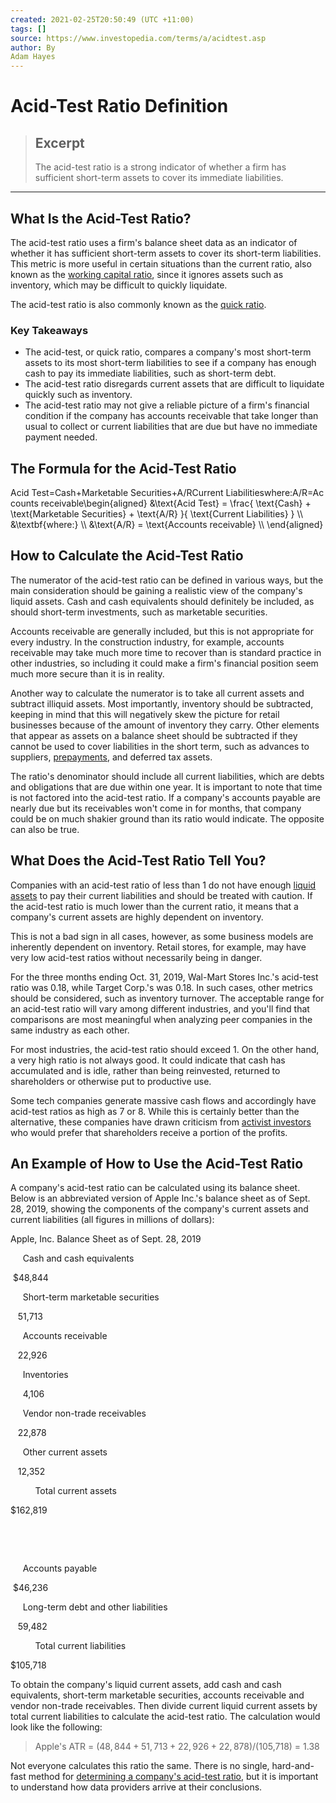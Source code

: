 ```yaml
---
created: 2021-02-25T20:50:49 (UTC +11:00)
tags: []
source: https://www.investopedia.com/terms/a/acidtest.asp
author: By
Adam Hayes
---
```


# Acid-Test Ratio Definition

> ## Excerpt
> The acid-test ratio is a strong indicator of whether a firm has sufficient short-term assets to cover its immediate liabilities.

---
## What Is the Acid-Test Ratio?

The acid-test ratio uses a firm's balance sheet data as an indicator of whether it has sufficient short-term assets to cover its short-term liabilities. This metric is more useful in certain situations than the current ratio, also known as the [working capital ratio](https://www.investopedia.com/terms/w/workingcapital.asp), since it ignores assets such as inventory, which may be difficult to quickly liquidate.

The acid-test ratio is also commonly known as the [quick ratio](https://www.investopedia.com/terms/q/quickratio.asp).

### Key Takeaways

-   The acid-test, or quick ratio, compares a company's most short-term assets to its most short-term liabilities to see if a company has enough cash to pay its immediate liabilities, such as short-term debt.
-   The acid-test ratio disregards current assets that are difficult to liquidate quickly such as inventory.
-   The acid-test ratio may not give a reliable picture of a firm's financial condition if the company has accounts receivable that take longer than usual to collect or current liabilities that are due but have no immediate payment needed.

## The Formula for the Acid-Test Ratio

Acid Test\=Cash+Marketable Securities+A/RCurrent Liabilitieswhere:A/R\=Accounts receivable\\begin{aligned} &\\text{Acid Test} = \\frac{ \\text{Cash} + \\text{Marketable Securities} + \\text{A/R} }{ \\text{Current Liabilities} } \\\\ &\\textbf{where:} \\\\ &\\text{A/R} = \\text{Accounts receivable} \\\\ \\end{aligned}

## How to Calculate the Acid-Test Ratio

The numerator of the acid-test ratio can be defined in various ways, but the main consideration should be gaining a realistic view of the company's liquid assets. Cash and cash equivalents should definitely be included, as should short-term investments, such as marketable securities.

Accounts receivable are generally included, but this is not appropriate for every industry. In the construction industry, for example, accounts receivable may take much more time to recover than is standard practice in other industries, so including it could make a firm's financial position seem much more secure than it is in reality.

Another way to calculate the numerator is to take all current assets and subtract illiquid assets. Most importantly, inventory should be subtracted, keeping in mind that this will negatively skew the picture for retail businesses because of the amount of inventory they carry. Other elements that appear as assets on a balance sheet should be subtracted if they cannot be used to cover liabilities in the short term, such as advances to suppliers, [prepayments](https://www.investopedia.com/terms/p/prepaidexpense.asp), and deferred tax assets.

The ratio's denominator should include all current liabilities, which are debts and obligations that are due within one year. It is important to note that time is not factored into the acid-test ratio. If a company's accounts payable are nearly due but its receivables won't come in for months, that company could be on much shakier ground than its ratio would indicate. The opposite can also be true.

## What Does the Acid-Test Ratio Tell You?

Companies with an acid-test ratio of less than 1 do not have enough [liquid assets](https://www.investopedia.com/terms/l/liquidasset.asp) to pay their current liabilities and should be treated with caution. If the acid-test ratio is much lower than the current ratio, it means that a company's current assets are highly dependent on inventory.

This is not a bad sign in all cases, however, as some business models are inherently dependent on inventory. Retail stores, for example, may have very low acid-test ratios without necessarily being in danger.

For the three months ending Oct. 31, 2019, Wal-Mart Stores Inc.'s acid-test ratio was 0.18, while Target Corp.'s was 0.18. In such cases, other metrics should be considered, such as inventory turnover. The acceptable range for an acid-test ratio will vary among different industries, and you'll find that comparisons are most meaningful when analyzing peer companies in the same industry as each other.

For most industries, the acid-test ratio should exceed 1. On the other hand, a very high ratio is not always good. It could indicate that cash has accumulated and is idle, rather than being reinvested, returned to shareholders or otherwise put to productive use.

Some tech companies generate massive cash flows and accordingly have acid-test ratios as high as 7 or 8. While this is certainly better than the alternative, these companies have drawn criticism from [activist investors](https://www.investopedia.com/terms/a/activist-investor.asp) who would prefer that shareholders receive a portion of the profits.

## An Example of How to Use the Acid-Test Ratio

A company's acid-test ratio can be calculated using its balance sheet. Below is an abbreviated version of Apple Inc.'s balance sheet as of Sept. 28, 2019, showing the components of the company's current assets and current liabilities (all figures in millions of dollars):

Apple, Inc. Balance Sheet as of Sept. 28, 2019

     Cash and cash equivalents

 $48,844

     Short-term marketable securities

   51,713

     Accounts receivable

   22,926

     Inventories

     4,106

     Vendor non-trade receivables

   22,878

     Other current assets

   12,352

          Total current assets

$162,819

 

 

     Accounts payable

 $46,236

     Long-term debt and other liabilities

   59,482

          Total current liabilities

$105,718

To obtain the company's liquid current assets, add cash and cash equivalents, short-term marketable securities, accounts receivable and vendor non-trade receivables. Then divide current liquid current assets by total current liabilities to calculate the acid-test ratio. The calculation would look like the following:

> Apple's ATR = ($48,844 + 51,713 + 22,926 + 22,878) / ($105,718) = 1.38

Not everyone calculates this ratio the same. There is no single, hard-and-fast method for [determining a company's acid-test ratio](https://www.investopedia.com/ask/answers/011315/how-do-i-calculate-acid-test-ratio-balance-sheet.asp), but it is important to understand how data providers arrive at their conclusions.

